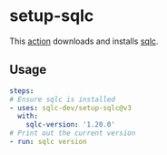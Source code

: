 # setup-sqlc

This [action](https://docs.github.com/actions) downloads and installs [sqlc](https://sqlc.dev).

## Usage

```yaml
steps:
# Ensure sqlc is installed
- uses: sqlc-dev/setup-sqlc@v3
  with:
    sqlc-version: '1.20.0'
# Print out the current version
- run: sqlc version
```
